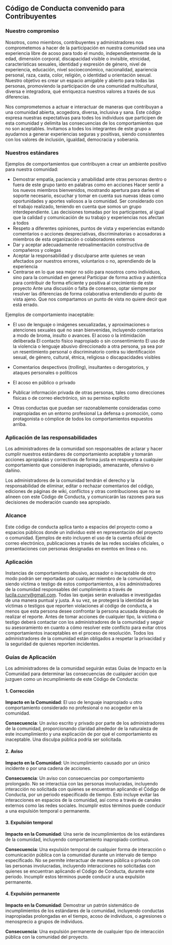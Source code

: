 
## Código de Conducta convenido para Contribuyentes

### Nuestro compromiso

Nosotros, como miembros, contribuyentes y administradores nos comprometemos a hacer de la participación en nuestra comunidad sea una experiencia libre de acoso para todo el mundo, independientemente de la edad, dimensión corporal, discapacidad visible o invisible, etnicidad, características sexuales, identidad y expresión de género, nivel de experiencia, educación, nivel socioeconómico, nacionalidad, apariencia personal, raza, casta, color, religión, o identidad u orientación sexual. Nuestro objetivo es crear un espacio amigable y abierto para todas las personas, promoviendo la participación de una comunidad multicultural, diversa e integradora, qué enriquezca nuestros valores a través de sus diferencias.

Nos comprometemos a actuar e interactuar de maneras que contribuyan a una comunidad abierta, acogedora, diversa, inclusiva y sana. Este código expresa nuestras expectativas para todes los individuos que participen de esta comunidad y delimita las consecuencias de los comportamientos que no son aceptables. Invitamos a todes los integrantes de este grupo a ayudarnos a generar experiencias seguras y positivas, siendo consistentes con los valores de inclusión, igualdad, democracia y soberanía.

### Nuestros estándares

Ejemplos de comportamientos que contribuyen a crear un ambiente positivo para nuestra comunidad:

* Demostrar empatía, paciencia y amabilidad ante otras personas dentro o fuera de este grupo tanto en palabras como en acciones
  Hacer sentir a los nuevos miembros bienvenidos, mostrando apertura para darles el soporte necesario, escuchar y tomar en cuenta sus nuevas ideas como oportunidades y aportes valiosos a la comunidad.
  Ser considerado con el trabajo realizado, teniendo en cuenta que somos un grupo interdependiente. Las decisiones tomadas por los participantes, al igual que la calidad y comunicación de su trabajo y experiencias nos afectan a todos
* Respeto a diferentes opiniones, puntos de vista y experiencias evitando comentarios o acciones despreciativas, discriminatorias o acosadoras a miembros de esta organización o colaboradores externos
* Dar y aceptar adecuadamente retroalimentación constructiva de compañeros y colegas
* Aceptar la responsabilidad y disculparse ante quienes se vean afectados por nuestros errores, voluntarios o no, aprendiendo de la experiencia
* Centrarse en lo que sea mejor no sólo para nosotros como individuos, sino para la comunidad en general
  Participar de forma activa y auténtica para contribuir de forma eficiente y positiva al crecimiento de este proyecto
  Ante una discusión o falta de consenso, optar siempre por resolver las diferencias de forma colaborativa entendiendo el punto de vista ajeno. Que nos compartamos un punto de vista no quiere decir que está errado.

Ejemplos de comportamiento inaceptable:

* El uso de lenguaje o imágenes sexualizadas, y aproximaciones o
  atenciones sexuales qué no sean bienvenidas, incluyendo comentarios a modo de broma, insulto o avances.
  El acoso o la intimidación deliberada
  El contacto físico inapropiado o sin consentimiento
  El uso de la violencia o lenguaje abusivo direccionado a otra persona, ya sea por un resentimiento personal o discriminatorio contra su identificación sexual, de género, cultural, étnica, religiosa o discapacidades visibles

* Comentarios despectivos (_trolling_), insultantes o derogatorios, y ataques personales o políticos
* El acoso en público o privado
* Publicar información privada de otras personas, tales como direcciones físicas o de correo
  electrónico, sin su permiso explícito
* Otras conductas que puedan ser razonablemente consideradas como inapropiadas en un
  entorno profesional
  La defensa o promoción, como protagonista o cómplice de todos los comportamientos expuestos arriba.

### Aplicación de las responsabilidades

Los administradores de la comunidad son responsables de aclarar y hacer cumplir nuestros estándares de comportamiento aceptable y tomarán acciones apropiadas y correctivas de forma justa en respuesta a cualquier comportamiento que consideren inapropiado, amenazante, ofensivo o dañino.

Los administradores de la comunidad tendrán el derecho y la responsabilidad de eliminar, editar o rechazar comentarios del código, ediciones de páginas de wiki, conflictos y otras contribuciones que no se alineen con este Código de Conducta, y comunicarán las razones para sus decisiones de moderación cuando sea apropiado.

### Alcance

Este código de conducta aplica tanto a espacios del proyecto como a espacios públicos donde un individuo esté en representación del proyecto o comunidad. Ejemplos de esto incluyen el uso de la cuenta oficial de correo electrónico, publicaciones a través de las redes sociales oficiales, o presentaciones con personas designadas en eventos en línea o no.

### Aplicación

Instancias de comportamiento abusivo, acosador o inaceptable de otro modo podrán ser reportadas por cualquier miembro de la comunidad, siendo víctima o testigo de estos comportamientos, a los administradores de la comunidad responsables del cumplimiento a través de lucila.cuvry@gmail.com. Todas las quejas serán evaluadas e investigadas de una manera puntual y justa. A su vez, se protegerá la identidad de las víctimas o testigos que reporten violaciones al código de conducta, a menos que esta persona desee confrontar la persona acusada después de realizar el reporte. Antes de tomar acciones de cualquier tipo, la víctima o testigo deberá contactar con los administradores de la comunidad y seguir su asesoramiento en cuanto a cómo resolver este conflicto para evitar otros comportamientos inaceptables en el proceso de resolución.  Todos los administradores de la comunidad están obligados a respetar la privacidad y la seguridad de quienes reporten incidentes.

### Guías de Aplicación

Los administradores de la comunidad seguirán estas Guías de Impacto en la Comunidad para determinar las consecuencias de cualquier acción que juzguen como un incumplimiento de este Código de Conducta:

#### 1. Corrección

**Impacto en la Comunidad**: El uso de lenguaje inapropiado u otro comportamiento considerado no profesional o no acogedor en la comunidad.

**Consecuencia**: Un aviso escrito y privado por parte de los administradores de la comunidad, proporcionando claridad alrededor de la naturaleza de este incumplimiento y una explicación de por qué el comportamiento es inaceptable. Una disculpa pública podría ser solicitada.

#### 2. Aviso

**Impacto en la Comunidad**: Un incumplimiento causado por un único incidente o por una cadena de acciones.

**Consecuencia**: Un aviso con consecuencias por comportamiento prolongado. No se interactúa con las personas involucradas, incluyendo interacción no solicitada con quienes se encuentran aplicando el Código de Conducta, por un periodo especificado de tiempo. Esto incluye evitar las interacciones en espacios de la comunidad, así como a través de canales externos como las redes sociales. Incumplir estos términos puede conducir a una expulsión temporal o permanente.

#### 3. Expulsión temporal

**Impacto en la Comunidad**: Una serie de incumplimientos de los estándares de la comunidad, incluyendo comportamiento inapropiado continuo.

**Consecuencia**: Una expulsión temporal de cualquier forma de interacción o comunicación pública con la comunidad durante un intervalo de tiempo especificado. No se permite interactuar de manera pública o privada con las personas involucradas, incluyendo interacciones no solicitadas con quienes se encuentran aplicando el Código de Conducta, durante este periodo. Incumplir estos términos puede conducir a una expulsión permanente.

#### 4. Expulsión permanente

**Impacto en la Comunidad**: Demostrar un patrón sistemático de incumplimientos de los estándares de la comunidad, incluyendo conductas inapropiadas prolongadas en el tiempo, acoso de individuos, o agresiones o menosprecio a grupos de individuos.

**Consecuencia**: Una expulsión permanente de cualquier tipo de interacción pública con la comunidad del proyecto.
